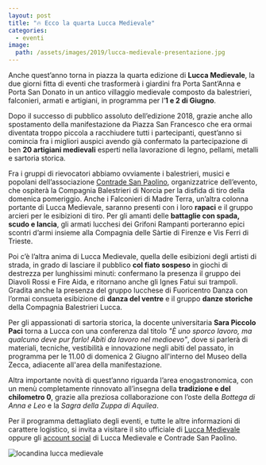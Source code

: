 ```yaml
---
layout: post
title: "🔥 Ecco la quarta Lucca Medievale"
categories:
  - eventi
image:
  path: /assets/images/2019/lucca-medievale-presentazione.jpg
---
```


Anche quest’anno torna in piazza la quarta edizione di **Lucca Medievale**, la
due giorni fitta di eventi che trasformerà i giardini fra Porta Sant’Anna e
Porta San Donato in un antico villaggio medievale composto da balestrieri,
falconieri, armati e artigiani, in programma per l’**1 e 2 di Giugno**.

<!-- more -->

Dopo il successo di pubblico assoluto dell’edizione 2018, grazie anche allo
spostamento della manifestazione da Piazza San Francesco che era ormai diventata
troppo piccola a racchiudere tutti i partecipanti, quest’anno si comincia fra i
migliori auspici avendo già confermato la partecipazione di ben **20 artigiani
medievali** esperti nella lavorazione di legno, pellami, metalli e sartoria
storica.

Fra i gruppi di rievocatori abbiamo ovviamente i balestrieri, musici e popolani
dell’associazione [Contrade San Paolino](/about), organizzatrice dell’evento,
che ospiterà la Compagnia Balestrieri di Norcia per la disfida di tiro della
domenica pomeriggio. Anche i Falconieri di Madre Terra, un’altra colonna
portante di Lucca Medievale, saranno presenti con i loro **rapaci** e il gruppo
arcieri per le esibizioni di tiro. Per gli amanti delle **battaglie con spada,
scudo e lancia**, gli armati lucchesi dei Grifoni Rampanti porteranno epici
scontri d’armi insieme alla Compagnia delle Sàrtie di Firenze e Vis Ferri di
Trieste.

Poi c’è l’altra anima di Lucca Medievale, quella delle esibizioni degli artisti
di strada, in grado di lasciare il pubblico **col fiato sospeso** in giochi di
destrezza per lunghissimi minuti: confermano la presenza il gruppo dei Diavoli
Rossi e Fire Aida, e ritornano anche gli Ignes Fatui sui trampoli. Gradita anche
la presenza del gruppo lucchese di Fuoricentro Danza con l’ormai consueta
esibizione di **danza del ventre** e il gruppo **danze storiche** della
Compagnia Balestrieri Lucca.

Per gli appassionati di sartoria storica, la docente universitaria **Sara
Piccolo Paci** torna a Lucca con una conferenza dal titolo *"È uno sporco
lavoro, ma qualcuno deve pur farlo! Abiti da lavoro nel medioevo"*, dove si
parlerà di materiali, tecniche, vestibilità e innovazione negli abiti del
passato, in programma per le 11.00 di domenica 2 Giugno all'interno del Museo
della Zecca, adiacente all'area della manifestazione.

Altra importante novità di quest’anno riguarda l’area enogastronomica, con un
menù completamente rinnovato all’insegna della **tradizione e del chilometro
0**, grazie alla preziosa collaborazione con l’oste della *Bottega di Anna e
Leo* e la *Sagra della Zuppa di Aquilea*.

Per il programma dettagliato degli eventi, e tutte le altre informazioni di
carattere logistico, si invita a visitare il sito ufficiale di [Lucca
Medievale](https://luccamedievale.it) oppure gli [account social](/contatti) di
Lucca Medievale e Contrade San Paolino.

![locandina lucca medievale](https://luccamedievale.it/assets/images/2019/locandina-lucca-medievale-2019.jpg)